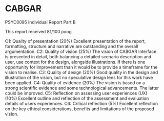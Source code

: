 # CABGAR
PSYC0095 Individual Report Part B

This report received 81/100 poog

C1: Quality of presentation (20%)
Excellent presentation of the report, formatting, structure and narrative are outstanding and the overall argumentation.
C2: Quality of vision (25%)
The vision of CABGAR Interface is presented in detail, both balancing a detailed scenario description and user, use context for the design, alongside illustrations. If there is one opportunity for improvement than it would be to provide a timeframe for the vision to realise.
C3: Quality of design (20%)
Good quality in the design and illustration of the vision, but no speculative design lens for this work have been applied.
C4: Quality of evidence (20%)
The vision is based on a strong scientific evidence and some technological advancements. The latter could be improved.
C5: Reflection on assessing user experiences (UX) (10%)
Excellent outline and reflection of the assessment and evaluation details of users experiences.
C6: Critical reflection (5%)
Excellent reflection on the key ethical considerations, benefits and limitations of the proposed vision.
